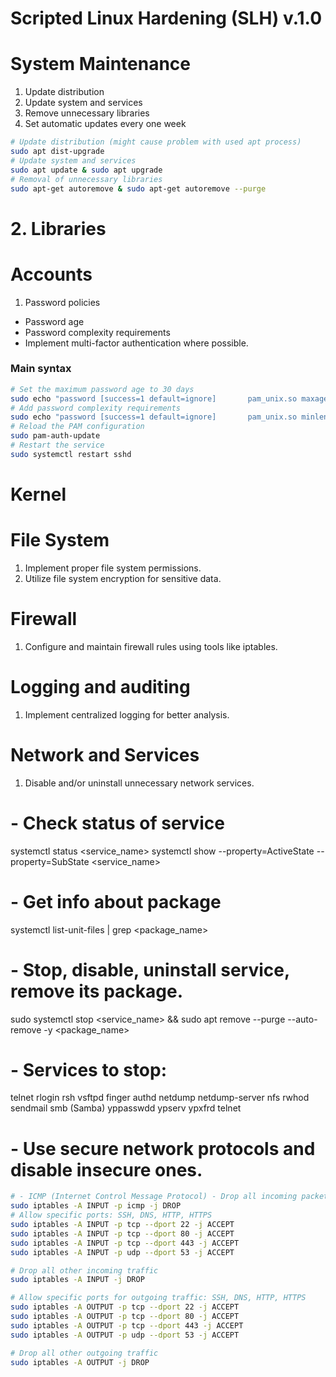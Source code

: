 # Scripted Linux Hardening (SLH) v.1.0

# System Maintenance
1. Update distribution
2. Update system and services
3. Remove unnecessary libraries
4. Set automatic updates every one week

```sh
# Update distribution (might cause problem with used apt process)
sudo apt dist-upgrade
# Update system and services
sudo apt update & sudo apt upgrade
# Removal of unnecessary libraries
sudo apt-get autoremove & sudo apt-get autoremove --purge
```

# 2. Libraries

# Accounts
1. Password policies
- Password age
- Password complexity requirements
- Implement multi-factor authentication where possible.

### Main syntax
```sh
# Set the maximum password age to 30 days
sudo echo "password [success=1 default=ignore]       pam_unix.so maxage=30" >> /etc/pam.d/sshd
# Add password complexity requirements
sudo echo "password [success=1 default=ignore]       pam_unix.so minlen=12 minclasstype=4 minlenclasses=4" >> /etc/pam.d/sshd
# Reload the PAM configuration
sudo pam-auth-update
# Restart the service
sudo systemctl restart sshd
```

# Kernel


# File System
1. Implement proper file system permissions.
2. Utilize file system encryption for sensitive data.


# Firewall
1. Configure and maintain firewall rules using tools like iptables.


# Logging and auditing
1. Implement centralized logging for better analysis.


# Network and Services
1. Disable and/or uninstall unnecessary network services.
# - Check status of service
systemctl status <service_name>
systemctl show --property=ActiveState --property=SubState <service_name>
# - Get info about package
systemctl list-unit-files | grep <package_name>
# - Stop, disable, uninstall service, remove its package.
sudo systemctl stop <service_name> && sudo apt remove --purge --auto-remove -y <package_name>
# - Services to stop:

telnet
rlogin
rsh
vsftpd
finger
authd
netdump
netdump-server
nfs
rwhod
sendmail
smb (Samba)
yppasswdd
ypserv
ypxfrd
telnet



# - Use secure network protocols and disable insecure ones.
```sh
# - ICMP (Internet Control Message Protocol) - Drop all incoming packets from all IP's.
sudo iptables -A INPUT -p icmp -j DROP
# Allow specific ports: SSH, DNS, HTTP, HTTPS
sudo iptables -A INPUT -p tcp --dport 22 -j ACCEPT
sudo iptables -A INPUT -p tcp --dport 80 -j ACCEPT
sudo iptables -A INPUT -p tcp --dport 443 -j ACCEPT
sudo iptables -A INPUT -p udp --dport 53 -j ACCEPT

# Drop all other incoming traffic
sudo iptables -A INPUT -j DROP

# Allow specific ports for outgoing traffic: SSH, DNS, HTTP, HTTPS
sudo iptables -A OUTPUT -p tcp --dport 22 -j ACCEPT
sudo iptables -A OUTPUT -p tcp --dport 80 -j ACCEPT
sudo iptables -A OUTPUT -p tcp --dport 443 -j ACCEPT
sudo iptables -A OUTPUT -p udp --dport 53 -j ACCEPT

# Drop all other outgoing traffic
sudo iptables -A OUTPUT -j DROP
```
